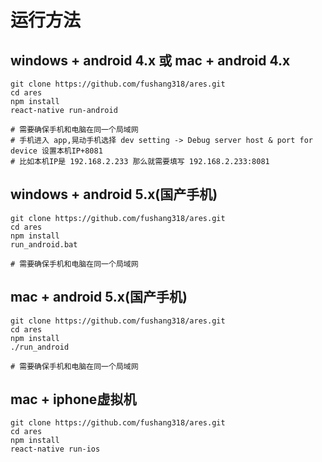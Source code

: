 # 运行方法

## windows + android 4.x 或 mac + android 4.x
```
git clone https://github.com/fushang318/ares.git
cd ares
npm install
react-native run-android

# 需要确保手机和电脑在同一个局域网
# 手机进入 app,晃动手机选择 dev setting -> Debug server host & port for device 设置本机IP+8081
# 比如本机IP是 192.168.2.233 那么就需要填写 192.168.2.233:8081
```

## windows + android 5.x(国产手机)
```
git clone https://github.com/fushang318/ares.git
cd ares
npm install
run_android.bat

# 需要确保手机和电脑在同一个局域网
```

## mac + android 5.x(国产手机)
```
git clone https://github.com/fushang318/ares.git
cd ares
npm install
./run_android

# 需要确保手机和电脑在同一个局域网
```

## mac + iphone虚拟机
```
git clone https://github.com/fushang318/ares.git
cd ares
npm install
react-native run-ios
```